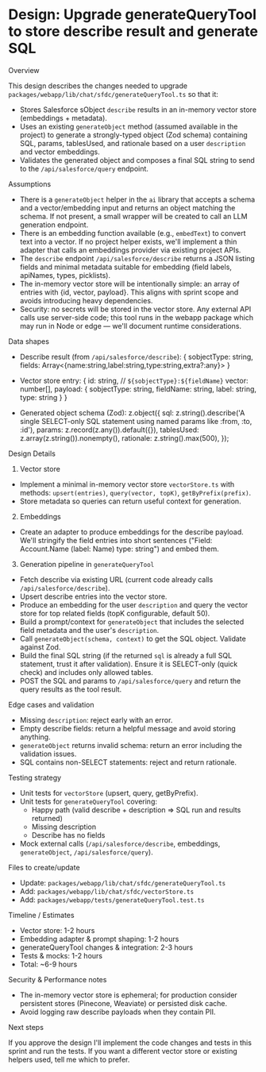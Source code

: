 # Design: Upgrade generateQueryTool to store describe result and generate SQL

Overview

This design describes the changes needed to upgrade `packages/webapp/lib/chat/sfdc/generateQueryTool.ts` so that it:

- Stores Salesforce sObject `describe` results in an in-memory vector store (embeddings + metadata).
- Uses an existing `generateObject` method (assumed available in the project) to generate a strongly-typed object (Zod schema) containing SQL, params, tablesUsed, and rationale based on a user `description` and vector embeddings.
- Validates the generated object and composes a final SQL string to send to the `/api/salesforce/query` endpoint.

Assumptions

- There is a `generateObject` helper in the `ai` library that accepts a schema and a vector/embedding input and returns an object matching the schema. If not present, a small wrapper will be created to call an LLM generation endpoint.
- There is an embedding function available (e.g., `embedText`) to convert text into a vector. If no project helper exists, we'll implement a thin adapter that calls an embeddings provider via existing project APIs.
- The `describe` endpoint `/api/salesforce/describe` returns a JSON listing fields and minimal metadata suitable for embedding (field labels, apiNames, types, picklists).
- The in-memory vector store will be intentionally simple: an array of entries with {id, vector, payload}. This aligns with sprint scope and avoids introducing heavy dependencies.
- Security: no secrets will be stored in the vector store. Any external API calls use server-side code; this tool runs in the webapp package which may run in Node or edge — we'll document runtime considerations.

Data shapes

- Describe result (from `/api/salesforce/describe`):
  {
    sobjectType: string,
    fields: Array<{name:string,label:string,type:string,extra?:any}>
  }

- Vector store entry:
  {
    id: string, // `${sobjectType}:${fieldName}`
    vector: number[],
    payload: { sobjectType: string, fieldName: string, label: string, type: string }
  }

- Generated object schema (Zod):
  z.object({
    sql: z.string().describe('A single SELECT-only SQL statement using named params like :from, :to, :id'),
    params: z.record(z.any()).default({}),
    tablesUsed: z.array(z.string()).nonempty(),
    rationale: z.string().max(500),
  });

Design Details

1) Vector store
- Implement a minimal in-memory vector store `vectorStore.ts` with methods: `upsert(entries)`, `query(vector, topK)`, `getByPrefix(prefix)`.
- Store metadata so queries can return useful context for generation.

2) Embeddings
- Create an adapter to produce embeddings for the describe payload. We'll stringify the field entries into short sentences ("Field: Account.Name (label: Name) type: string") and embed them.

3) Generation pipeline in `generateQueryTool`
- Fetch describe via existing URL (current code already calls `/api/salesforce/describe`).
- Upsert describe entries into the vector store.
- Produce an embedding for the user `description` and query the vector store for top related fields (topK configurable, default 50).
- Build a prompt/context for `generateObject` that includes the selected field metadata and the user's `description`.
- Call `generateObject(schema, context)` to get the SQL object. Validate against Zod.
- Build the final SQL string (if the returned `sql` is already a full SQL statement, trust it after validation). Ensure it is SELECT-only (quick check) and includes only allowed tables.
- POST the SQL and params to `/api/salesforce/query` and return the query results as the tool result.

Edge cases and validation

- Missing `description`: reject early with an error.
- Empty describe fields: return a helpful message and avoid storing anything.
- `generateObject` returns invalid schema: return an error including the validation issues.
- SQL contains non-SELECT statements: reject and return rationale.

Testing strategy

- Unit tests for `vectorStore` (upsert, query, getByPrefix).
- Unit tests for `generateQueryTool` covering:
  - Happy path (valid describe + description => SQL run and results returned)
  - Missing description
  - Describe has no fields
- Mock external calls (`/api/salesforce/describe`, embeddings, `generateObject`, `/api/salesforce/query`).

Files to create/update

- Update: `packages/webapp/lib/chat/sfdc/generateQueryTool.ts`
- Add: `packages/webapp/lib/chat/sfdc/vectorStore.ts`
- Add: `packages/webapp/tests/generateQueryTool.test.ts`

Timeline / Estimates

- Vector store: 1-2 hours
- Embedding adapter & prompt shaping: 1-2 hours
- generateQueryTool changes & integration: 2-3 hours
- Tests & mocks: 1-2 hours
- Total: ~6-9 hours

Security & Performance notes

- The in-memory vector store is ephemeral; for production consider persistent stores (Pinecone, Weaviate) or persisted disk cache.
- Avoid logging raw describe payloads when they contain PII.

Next steps

If you approve the design I'll implement the code changes and tests in this sprint and run the tests. If you want a different vector store or existing helpers used, tell me which to prefer.